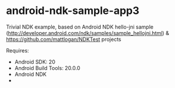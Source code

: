 # android-ndk-sample-app3

Trivial NDK example, based on Android NDK hello-jni sample (http://developer.android.com/ndk/samples/sample_hellojni.html) & https://github.com/mattlogan/NDKTest projects

Requires:

* Android SDK: 20
* Android Build Tools: 20.0.0
* Android NDK
* 
